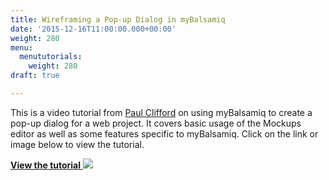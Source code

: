 ```yaml
---
title: Wireframing a Pop-up Dialog in myBalsamiq
date: '2015-12-16T11:00:00.000+00:00'
weight: 280
menu:
  menututorials:
    weight: 280
draft: true

---
```


This is a video tutorial from [Paul Clifford](http://www.disruptware.com/about/) on using myBalsamiq to create a pop-up dialog for a web project. It covers basic usage of the Mockups editor as well as some features specific to myBalsamiq. Click on the link or image below to view the tutorial.

[**View the tutorial**
![](https://media.balsamiq.com/img/support/tutorials/popup/myB-popup-tutorial.png)](http://www.disruptware.com/business/wireframe-balsamiq/)